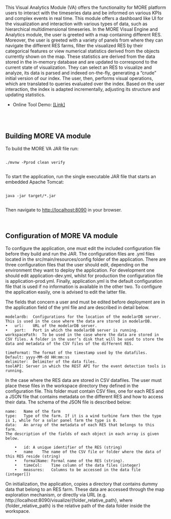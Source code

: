 This Visual Analytics Module (VA) offers the functionality for MORE platform users to interact with the timeseries data and be informed on various KPIs 
and complex events in real time. This module offers a dashboard like UI for the visualization and interaction with various types of data, such as hierarchical multidimensional timeseries. 
In the MORE Visual Engine and Analytics module, the user is greeted with a map containing different RES. Moreover, the user is greeted with a variety of panels from where they can navigate the different RES farms, filter the visualized RES by their categorical features or view numerical statistics derived from the objects currently shown on the map. 
These statistics are derived from the data stored in the in-memory database and are updated to correspond to the current state of visualization. 
They can select an RES to visualize and analyze, its data is parsed and indexed on-the-fly, generating a
“crude” initial version of our index. The user, then, performs visual operations, which are translated to queries evaluated over the index.
Based on the user interaction, the index is adapted incrementally, adjusting its structure and updating statistics.


 
* Online Tool Demo: [[Link]](http://leviathan.imsi.athenarc.gr:8090)



<br/>
<br/>


## Building MORE VA module  
To build the MORE VA JAR file run:

```

./mvnw -Pprod clean verify


```

To start the application, run the single executable JAR file that starts an embedded Apache Tomcat:

```

java -jar target/*.jar


```

Then navigate to [http://localhost:8090](http://localhost:8090) in your browser.


</br>

## Configuration of MORE VA module  

To configure the application, one must edit the included configuration file before they build and run the JAR. The configuration files are .yml files located in the src/main/resources/config folder of the application. There are three configuration files that the user should edit, depending on the environment they want to deploy the application. For development one should edit application-dev.yml, whilst for production the configuration file is application-prod.yml. Finally, application.yml is the default configuration file that is used if no information is available in the other two. To configure the application easily, one is advised to edit the latter file. 

The fields that concern a user and must be edited before deployment are in the application field of the yml file and are described in detail below.

	modelardb:	Configurations for the location of the modelarDB server. This is used in the case where the data are stored in modelarDB.
	•	url:	URL of the modelarDB server.
	•	port:	Port in which the modelarDB server is running.
	workspacePath:	To be used in the case where the data are stored in CSV files. A folder in the user’s disk that will be used to store the  data and metadata of the CSV files of the different RES. 

	timeFormat:	The format of the timestamp used by the datafiles. Default: yyyy-MM-dd HH:mm:ss
	delimiter:	Delimiter of the data files.
	toolAPI: Server in which the REST API for the event detection tools is running.

In the case where the RES data are stored in CSV datafiles. The user must place these files in the workspace directory they defined in the configuration file. This folder must contain CSV files, one for each RES and a JSON file that contains metadata on the different RES and how to access their data. The schema of the JSON file is described below: 

	name:	Name of the farm
	type:	Type of the farm. If it is a wind turbine farm then the type is 1, while for a solar panel farm the type is 0.
	data:	An array of the metadata of each RES that belongs to this farm.
	The description of the fields of each object in each array is given below.

		•	id:	A unique identifier of the RES (string)
		•	name	The name of the CSV file or folder where the data of this RES reside (string)
		•	formalName:	Formal name of the RES (string).
		•	timeCol:	Time column of the data files (integer)
		•	measures:	Columns to be accessed in the data file (integer[])

On initialization, the application, copies a directory that contains dummy data that belong to an RES farm. 
These data are accessed through the map exploration mechanism, or directly via URL (e.g. http://localhost:8090/visualize/{folder_relative_path}, where {folder_relative_path} is the relative path of the data folder inside the workspace.

